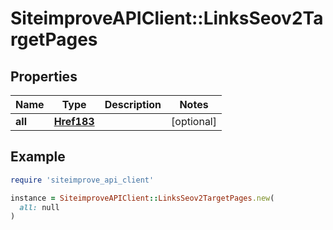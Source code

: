 # SiteimproveAPIClient::LinksSeov2TargetPages

## Properties

| Name | Type | Description | Notes |
| ---- | ---- | ----------- | ----- |
| **all** | [**Href183**](Href183.md) |  | [optional] |

## Example

```ruby
require 'siteimprove_api_client'

instance = SiteimproveAPIClient::LinksSeov2TargetPages.new(
  all: null
)
```

